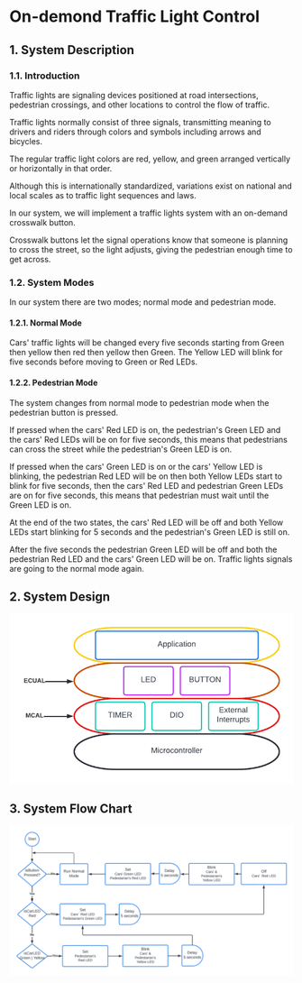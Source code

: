 # On-demond Traffic Light Control
## 1. System Description
### 1.1. Introduction
Traffic lights are signaling devices positioned at road intersections, pedestrian crossings, and other locations to control the flow of traffic.

Traffic lights normally consist of three signals, transmitting meaning to drivers and riders through colors and symbols including arrows and bicycles.

The regular traffic light colors are red, yellow, and green arranged vertically or horizontally in that order.

Although this is internationally standardized, variations exist on national and local scales as to traffic light sequences and laws.

In our system, we will implement a traffic lights system with an on-demand crosswalk button.

Crosswalk buttons let the signal operations know that someone is planning to cross the street, so the light adjusts, giving the pedestrian enough time to get across.

### 1.2. System Modes
In our system there are two modes; normal mode and pedestrian mode.
#### 1.2.1. Normal Mode
Cars' traffic lights will be changed every five seconds starting from Green then yellow then red then yellow then Green. The Yellow LED will blink for five seconds before moving to Green or Red LEDs.

#### 1.2.2. Pedestrian Mode
The system changes from normal mode to pedestrian mode when the pedestrian button is pressed.

If pressed when the cars' Red LED is on, the pedestrian's Green LED and the cars' Red LEDs will be on for five seconds, this means that pedestrians can cross the street while the pedestrian's Green LED is on.

If pressed when the cars' Green LED is on or the cars' Yellow LED is blinking, the pedestrian Red LED will be on then both Yellow LEDs start to blink for five seconds, then the cars' Red LED and pedestrian Green LEDs are on for five seconds, this means that pedestrian must wait until the Green LED is on.

At the end of the two states, the cars' Red LED will be off and both Yellow LEDs start blinking for 5 seconds and the pedestrian's Green LED is still on.

After the five seconds the pedestrian Green LED will be off and both the pedestrian Red LED and the cars' Green LED will be on. Traffic lights signals are going to the normal mode again.


## 2. System Design
![Layered Architecture](Diagrams/LayeredArchitecture.png)

## 3. System Flow Chart
![Layered Architecture](Diagrams/SystemFlowChart.png)
